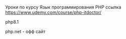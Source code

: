 Уроки по курсу Язык программирования PHP
ссылка https://www.udemy.com/course/php-itdoctor/


php8.1



php.net - офф сайт